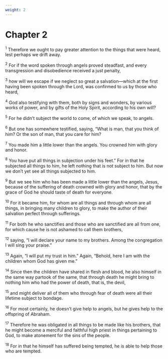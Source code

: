 ```yaml
---
weight: 2
---
```


# Chapter 2

<sup>1</sup> Therefore we ought to pay greater attention to the things that were heard, lest perhaps we drift away. 

<sup>2</sup> For if the word spoken through angels proved steadfast, and every transgression and disobedience received a just penalty, 

<sup>3</sup> how will we escape if we neglect so great a salvation—which at the first having been spoken through the Lord, was confirmed to us by those who heard, 

<sup>4</sup> God also testifying with them, both by signs and wonders, by various works of power, and by gifts of the Holy Spirit, according to his own will? 

<sup>5</sup> For he didn’t subject the world to come, of which we speak, to angels. 

<sup>6</sup> But one has somewhere testified, saying, “What is man, that you think of him? Or the son of man, that you care for him? 

<sup>7</sup> You made him a little lower than the angels. You crowned him with glory and honor. 

<sup>8</sup> You have put all things in subjection under his feet.” For in that he subjected all things to him, he left nothing that is not subject to him. But now we don’t yet see all things subjected to him. 

<sup>9</sup> But we see him who has been made a little lower than the angels, Jesus, because of the suffering of death crowned with glory and honor, that by the grace of God he should taste of death for everyone. 

<sup>10</sup> For it became him, for whom are all things and through whom are all things, in bringing many children to glory, to make the author of their salvation perfect through sufferings. 

<sup>11</sup> For both he who sanctifies and those who are sanctified are all from one, for which cause he is not ashamed to call them brothers, 

<sup>12</sup> saying, “I will declare your name to my brothers. Among the congregation I will sing your praise.” 

<sup>13</sup> Again, “I will put my trust in him.” Again, “Behold, here I am with the children whom God has given me.” 

<sup>14</sup> Since then the children have shared in flesh and blood, he also himself in the same way partook of the same, that through death he might bring to nothing him who had the power of death, that is, the devil, 

<sup>15</sup> and might deliver all of them who through fear of death were all their lifetime subject to bondage. 

<sup>16</sup> For most certainly, he doesn’t give help to angels, but he gives help to the offspring of Abraham. 

<sup>17</sup> Therefore he was obligated in all things to be made like his brothers, that he might become a merciful and faithful high priest in things pertaining to God, to make atonement for the sins of the people. 

<sup>18</sup> For in that he himself has suffered being tempted, he is able to help those who are tempted. 


